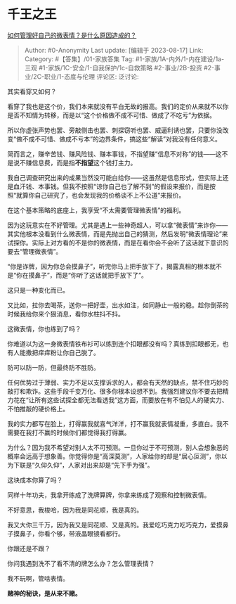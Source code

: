 # 千王之王
[如何管理好自己的微表情？是什么原因造成的？](https://www.zhihu.com/question/617561824/answer/3170022920)

> Author: #0-Anonymity
> Last update: [编辑于 2023-08-17]
> Link:
> Category: #【答集】/01-家族答集 
> Tag: #1-家族/1A-内外/1-内在建设/1a-三观 #1-家族/1C-安全/1-自我保护/1c-自救策略  #2-事业/2B-投资 #2-事业/2C-职业/1-态度与伦理
> 评论区:
> 泛讨论:

其实看穿又如何？

看穿了我也是这个价，我们本来就没有平白无故的报高。我们的定价从来就不以你是否不知情为转移，而是以“这个价格做不成不可惜、做成了不吃亏”为依据。

所以你虚张声势也罢、旁敲侧击也罢、刺探窃听也罢、威逼利诱也罢，只要你没改变“做不成不可惜、做成不亏本”的边界条件，搞这些“解读”对我没有任何意义。

简而言之，赚辛苦钱、赚风险钱、赚本事钱，不指望赚“信息不对称”的钱——这不是说不赚信息费，而是指**不指望**这个钱打主力。

我自己调查研究出来的成果当然没可能白给你——这虽然是信息形式，但实际上还是血汗钱、本事钱。但我不按照“谅你自己也了解不到”的假设来报价，而是按照“就算你自己研究了，也会发现我的价格谈不上不公道”来报价。

在这个基本策略的底座上，我享受“不太需要管理微表情”的福利。

因为这玩意实在不好管理。尤其是遇上一些神奇超人，可以拿“微表情”来诈你——其实他根本没看到什么微表情，而是先抛出自己的猜测，然后发明“微表情理论”来试探你。实际上对方看的不是你的微表情，而是在看你会不会听了这话就下意识的要去“管理微表情”。

“你是诈牌，因为你总会摸鼻子”，听完你马上把手放下了，揭露真相的根本就不是“你在摸鼻子”，而是“你听了这话就把手放下了”。

这只是一种变化而已。

又比如，拉你去喝茶，送你一把好壶，出水如注，如同静止一般的稳。趁你倒茶的时候我给你来个狠消息，看你水柱抖不抖。

这微表情，你也练到了吗？

你难道以为这一身微表情铁布衫可以练到连个扣眼都没有吗？真练到扣眼都无，也有人能撒把痒痒粉让你自己脱了。

防可以防一防，但最终防不胜防。

任何优势过于薄弱、实力不足以支撑诉求的人，都会有天然的缺点，禁不住巧妙的敲打和欺诈。这些手段千变万化、很多你根本设想不到。我强烈建议你不要去把精力花在“让所有这些试探全都无法看透我”这方面，而要放在有不怕见人的硬实力、不怕推敲的硬价格上。

我的实力都写在脸上，打得赢我就喜气洋洋，打不赢我就表情凝重，多直白。我不需要在我打不赢的时候你们都觉得我打得赢。

为什么？因为我不希望对别人太不可预测。一旦你过于不可预测，别人会想象恶的概率会远高于想象善。你觉得你是“高深莫测”，人家给你的却是“居心叵测”，你以为下联是“久仰久仰”，人家对出来却是“先下手为强”。

这块成本你算了吗？

同样十年功夫，我拿开练成了洗牌算牌，你拿来练成了观察和控制微表情。

不好意思，我梭哈，因为我是同花顺，我是真的。

我又大你三千万，因为我又是同花顺、又是真的。我爱吃巧克力吃巧克力，爱摸鼻子摸鼻子，你看个够，带液晶眼镜看都行。

你跟还是不跟？

你问我遇到洗不了看不清的牌怎么办？怎么管理表情？

我不玩啊，管啥表情。

**赌神的秘诀，是从来不赌。**
